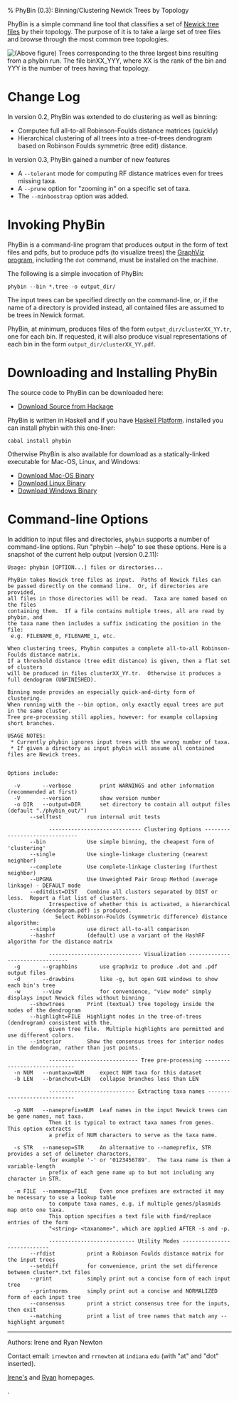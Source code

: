 % PhyBin (0.3): Binning/Clustering Newick Trees by Topology


PhyBin is a simple command line tool that classifies a set of
  [Newick tree files](http://en.wikipedia.org/wiki/Newick_format) 
by their topology.  The purpose of it is to take a large set of tree
files and browse through the most common tree topologies.

![(Above figure) Trees corresponding to the three largest bins resulting from a
  phybin run.  The file `binXX_YYY`, where `XX` is the rank of the bin and
  `YYY` is the number of trees having that topology.](trees.jpg)

Change Log
==========

In version 0.2, PhyBin was extended to do clustering as well as binning:

 * Computee full all-to-all Robinson-Foulds distance matrices (quickly)
 * Hierarchical clustering of all trees into a tree-of-trees dendrogram based on 
   Robinson Foulds symmetric (tree edit) distance.

In version 0.3, PhyBin gained a number of new features

 * A `--tolerant` mode for computing RF distance matrices even for trees missing taxa. 
 * A `--prune` option for "zooming in" on a specific set of taxa.
 * The `--minboostrap` option was added.


Invoking PhyBin 
===============

PhyBin is a command-line program that produces output in the form of
text files and pdfs, but to produce pdfs (to visualize trees) the
  [GraphViz program](http://www.graphviz.org/),
including the `dot` command, must be installed on the machine.

The following is a simple invocation of PhyBin:

    phybin --bin *.tree -o output_dir/

The input trees can be specified directly on the command-line, or, if the
name of a directory is provided instead, all contained files are
assumed to be trees in Newick format.

PhyBin, at minimum, produces files of the form
`output_dir/clusterXX_YY.tr`, one for each bin.  If
requested, it will also produce visual representations of each bin in
the form `output_dir/clusterXX_YY.pdf`.

Downloading and Installing PhyBin
=================================

The source code to PhyBin can be downloaded here:

  * [Download Source from Hackage](http://hackage.haskell.org/package/phybin)

PhyBin is written in Haskell and if you have 
  [Haskell Platform](http://hackage.haskell.org/platform/).
installed you can install phybin with this one-liner:

    cabal install phybin

Otherwise PhyBin is also available for download as a statically-linked
executable for Mac-OS, Linux, and Windows:

  * [Download Mac-OS Binary](phybin-0.2.11.mac) 
  * [Download Linux Binary](phybin-0.2.11.x86_64_linux)
  * [Download Windows Binary](phybin-0.2.11_windows.exe)
  


Command-line Options
====================

In addition to input files and directories, `phybin` supports a number
of command-line options.  Run "phybin --help" to see these options.
Here is a snapshot of the current help output (version 0.2.11):

    Usage: phybin [OPTION...] files or directories...

    PhyBin takes Newick tree files as input.  Paths of Newick files can
    be passed directly on the command line.  Or, if directories are provided,
    all files in those directories will be read.  Taxa are named based on the files
    containing them.  If a file contains multiple trees, all are read by phybin, and
    the taxa name then includes a suffix indicating the position in the file:
     e.g. FILENAME_0, FILENAME_1, etc.

    When clustering trees, Phybin computes a complete all-to-all Robinson-Foulds distance matrix.
    If a threshold distance (tree edit distance) is given, then a flat set of clusters
    will be produced in files clusterXX_YY.tr.  Otherwise it produces a full dendogram (UNFINISHED).

    Binning mode provides an especially quick-and-dirty form of clustering.
    When running with the --bin option, only exactly equal trees are put in the same cluster.
    Tree pre-processing still applies, however: for example collapsing short branches.

    USAGE NOTES:
     * Currently phybin ignores input trees with the wrong number of taxa.
     * If given a directory as input phybin will assume all contained files are Newick trees.


    Options include:

      -v       --verbose         print WARNINGS and other information (recommended at first)
      -V       --version         show version number
      -o DIR   --output=DIR      set directory to contain all output files (default "./phybin_out/")
	       --selftest        run internal unit tests

				 ----------------------------- Clustering Options ------------------------------
	       --bin             Use simple binning, the cheapest form of 'clustering'
	       --single          Use single-linkage clustering (nearest neighbor)
	       --complete        Use complete-linkage clustering (furthest neighbor)
	       --UPGMA           Use Unweighted Pair Group Method (average linkage) - DEFAULT mode
	       --editdist=DIST   Combine all clusters separated by DIST or less.  Report a flat list of clusters.
				 Irrespective of whether this is activated, a hierarchical clustering (dendogram.pdf) is produced.
				   Select Robinson-Foulds (symmetric difference) distance algorithm:
	       --simple          use direct all-to-all comparison
	       --hashrf          (default) use a variant of the HashRF algorithm for the distance matrix

				 ----------------------------- Visualization --------------------------------
      -g       --graphbins       use graphviz to produce .dot and .pdf output files
      -d       --drawbins        like -g, but open GUI windows to show each bin's tree
      -w       --view            for convenience, "view mode" simply displays input Newick files without binning
	       --showtrees       Print (textual) tree topology inside the nodes of the dendrogram
	       --highlight=FILE  Highlight nodes in the tree-of-trees (dendrogram) consistent with the.
				 given tree file.  Multiple highlights are permitted and use different colors.
	       --interior        Show the consensus trees for interior nodes in the dendogram, rather than just points.

				 ---------------------------- Tree pre-processing -----------------------------
      -n NUM   --numtaxa=NUM     expect NUM taxa for this dataset
      -b LEN   --branchcut=LEN   collapse branches less than LEN

				 --------------------------- Extracting taxa names ----------------------------

      -p NUM   --nameprefix=NUM  Leaf names in the input Newick trees can be gene names, not taxa.
				 Then it is typical to extract taxa names from genes.  This option extracts
				 a prefix of NUM characters to serve as the taxa name.

      -s STR   --namesep=STR     An alternative to --nameprefix, STR provides a set of delimeter characters,
				 for example '-' or '0123456789'.  The taxa name is then a variable-length
				 prefix of each gene name up to but not including any character in STR.

      -m FILE  --namemap=FILE    Even once prefixes are extracted it may be necessary to use a lookup table
				 to compute taxa names, e.g. if multiple genes/plasmids map onto one taxa.
				 This option specifies a text file with find/replace entries of the form
				 "<string> <taxaname>", which are applied AFTER -s and -p.

				 --------------------------- Utility Modes ----------------------------
	       --rfdist          print a Robinson Foulds distance matrix for the input trees
	       --setdiff         for convenience, print the set difference between cluster*.txt files
	       --print           simply print out a concise form of each input tree
	       --printnorms      simply print out a concise and NORMALIZED form of each input tree
	       --consensus       print a strict consensus tree for the inputs, then exit
	       --matching        print a list of tree names that match any --highlight argument


- - - - - - - - - - - - - - -
Authors: Irene and Ryan Newton

Contact email: `irnewton` and `rrnewton` at `indiana` `edu` (with "at" and "dot" inserted).

[Irene's](http://www.bio.indiana.edu/faculty/directory/profile.php?person=irnewton) and 
[Ryan](http://www.cs.indiana.edu/~rrnewton/homepage.html) homepages.

.


